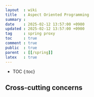 ```yaml
---
layout  : wiki
title   : Aspect Oriented Programming
summary : 
date    : 2025-02-12 13:57:00 +0900
updated : 2025-02-12 13:57:00 +0900
tag     : spring proxy
toc     : true
comment : true
public  : true
parent  : [[/spring]]
latex   : true
---
```

* TOC
{:toc}

## Cross-cutting concerns
